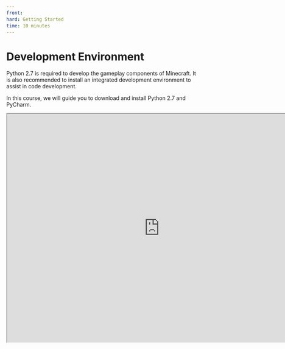 ```yaml
---
front: 
hard: Getting Started
time: 10 minutes
---
```

# Development Environment

Python 2.7 is required to develop the gameplay components of Minecraft. It is also recommended to install an integrated development environment to assist in code development.

In this course, we will guide you to download and install Python 2.7 and PyCharm.

<iframe src="https://cc.163.com/act/m/daily/iframeplayer/?id=632867066b13db499d094793" width="800" height="600" allow="fullscreen"/>

## Python 2.7

Python 2.7 download address: [link](https://www.python.org/downloads/release/python-2718/)

You can choose to download according to your operating system. Generally, Windows 64-bit systems download `Windows x86-64 MSI installer`.

After downloading, open it for installation and select the installation path. It should be noted that in this interface, scroll to the bottom, check `Add python.exe to Path`, and then continue to click to install.

![](./images/1.png)

## PyCharm

PyCharm is an integrated development environment for Python developed by JetBrains. Download address: [link](https://www.jetbrains.com/pycharm/download/).

After opening the page, download the `Community` version, then click Install, and check Create a desktop shortcut here.

![](./images/2.png)

## Install the completion library

After completing the installation, we also need to manually install the completion library. With the completion library, module development will be more convenient.

Press Win and R at the same time, enter cmd in the pop-up "Run" window and press Enter.

![](./images/3.png)

In the command prompt window, enter `pip install mc-netease-sdk` and press Enter

![](./images/4.png)

If this prompt appears, the installation is successful. If an error occurs, you can check whether the network connection is stable and try again after changing the network.

![](./images/5.png)

## Open the add-on package project using PyCharm

First, we need to find an add-on package to be opened in Studio, then right-click and open the directory.


![](./images/6.png)

After opening the directory, record the path of the directory. Then in PyCharm, click Open, find the directory that just popped up in the directory browsing window, and click Open.

![](./images/7.png)

After opening, there are `behavior_pack` and `resource_pack` in the directory, which means it is opened correctly.

## Homework

In the homework, we need to verify whether Python2.7 is installed successfully.

The specific steps are as follows:

- Open cmd
- Enter `python -V`
- Enter `pip -V`
- Check if there is correct output

The method of opening cmd has been introduced when installing the completion library. The correct output is shown in the figure below. You can enter it yourself and refer to it.

![](./images/8.png)

As you can see, the version of Python is 2.7.18, and the path of pip is in the directory of python2.7.